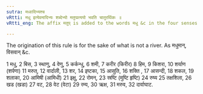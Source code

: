 ```yaml
---
sutra: मध्वादिभ्यश्च
vRtti: मधु इत्येवमादिभ्यः शब्देभ्यो मतुप्प्रत्ययो भवति चातुरर्थिकः ॥
vRtti_eng: The affix मतुप् is added to the words मधु &c in the four senses given above.

---
```

The origination of this rule is for the sake of what is not a river. As मधुमान्, विसवान् &c.

1 मधु, 2 बिस, 3 स्थाणु, 4 वेणु, 5 कर्कन्धु, 6 शमी, 7 करीर (किरीर) 8 हिम, 9 किशरा, 10 शर्याण (शर्पणा) 11 मरुत्, 12 वार्दाली, 13 शर, 14 इष्टका, 15 आसुति, 16 शक्ति , 17 आसन्दी, 18 शकल, 19 शलाका, 20 आमिषी (आमिधी) 21 इक्षु, 22 रोमन्, 23 स्रष्टि (मुष्टि हृष्टि) 24 रुष्य 25 तक्षशिला, 26 खड (खडा) 27 वट, 28 वेट (वेटा) 29 रम्य, 30 ऋक्ष, 31 मरुव, 32 दार्वाघाट.
